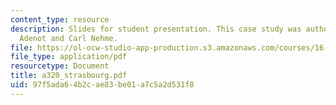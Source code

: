 ```yaml
---
content_type: resource
description: Slides for student presentation. This case study was authored by Sophie
  Adenot and Carl Nehme.
file: https://ol-ocw-studio-app-production.s3.amazonaws.com/courses/16-422-human-supervisory-control-of-automated-systems-spring-2004/97f5ada64b2cae83be01a7c5a2d531f8_a320_strasbourg.pdf
file_type: application/pdf
resourcetype: Document
title: a320_strasbourg.pdf
uid: 97f5ada6-4b2c-ae83-be01-a7c5a2d531f8
---
```

